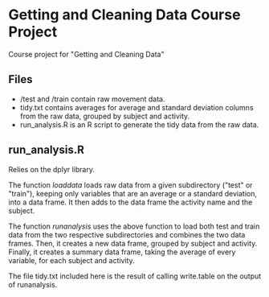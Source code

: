 Getting and Cleaning Data Course Project
========================================
Course project for "Getting and Cleaning Data"

Files
------
* /test and /train contain raw movement data.
* tidy.txt contains averages for average and standard deviation columns from the raw data, grouped by subject and activity.
* run_analysis.R is an R script to generate the tidy data from the raw data.

run_analysis.R
--------------
Relies on the dplyr library.

The function *loaddata* loads raw data from a given subdirectory ("test" or "train"), keeping only variables that are an average or a standard deviation, into a data frame. It then adds to the data frame the activity name and the subject.

The function *runanalysis* uses the above function to load both test and train data from the two respective subdirectories and combines the two data frames. Then, it creates a new data frame, grouped by subject and activity. Finally, it creates a summary data frame, taking the average of every variable, for each subject and activity.

The file tidy.txt included here is the result of calling write.table on the output of runanalysis.
